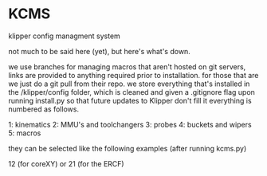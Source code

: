 # KCMS
klipper config managment system

not much to be said here (yet), but here's what's down.

we use branches for managing macros that aren't hosted on git servers, links are provided to anything required prior to installation.
for those that are we just do a git pull from their repo.
we store everything that's installed in the /klipper/config folder, which is cleaned and given a .gitignore flag upon running install.py so that future updates to Klipper don't fill it
everything is numbered as follows.

1: kinematics
2: MMU's and toolchangers
3: probes
4: buckets and wipers
5: macros

they can be selected like the following examples (after running kcms.py)

12 (for coreXY) or 21 (for the ERCF)
